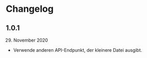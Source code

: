 # Changelog

## 1.0.1
29. November 2020
- Verwende anderen API-Endpunkt, der kleinere Datei ausgibt.
